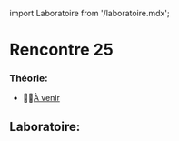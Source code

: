 import Laboratoire from '/laboratoire.mdx';

# Rencontre 25

### Théorie: 
- 🔗🚧[À venir](BRISE)

## Laboratoire: 
<Laboratoire nom="10XX-S25_Lab1"/>
<Laboratoire nom="10XX-S25_Lab2"/>
